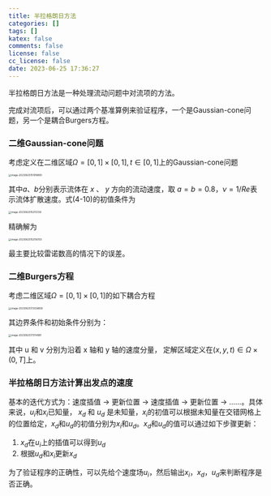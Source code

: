 ```yaml
---
title: 半拉格朗日方法
categories: []
tags: []
katex: false
comments: false
license: false
cc_license: false
date: 2023-06-25 17:36:27
---
```


半拉格朗日方法是一种处理流动问题中对流项的方法。

<!--more-->





完成对流项后，可以通过两个基准算例来验证程序，一个是Gaussian-cone问题，另一个是耦合Burgers方程。
### 二维Gaussian-cone问题
考虑定义在二维区域$\Omega=[0,1]\times[0,1],t\in[0,1]$上的Gaussian-cone问题

<img src="https://githubimages.pengfeima.cn/images/202306251519106.png" alt="image-20230625151918890" style="zoom:33%;" />



其中$a$、$b$分别表示流体在 $x$ 、 $y$ 方向的流动速度，取 $a=b=0.8$，$\nu=1/Re$表示流体扩散速度。式(4-10)的初值条件为

<img src="https://githubimages.pengfeima.cn/images/202306251521183.png" alt="image-20230625152112136" style="zoom:33%;" />

精确解为

<img src="https://githubimages.pengfeima.cn/images/202306251521137.png" alt="image-20230625152156103" style="zoom:33%;" />

最主要比较雷诺数高的情况下的误差。



### 二维Burgers方程

考虑二维区域$\Omega=[0,1]\times[0,1]$的如下耦合方程

<img src="https://githubimages.pengfeima.cn/images/202306251730962.png" alt="image-20230625173038859" style="zoom:33%;" />

其边界条件和初始条件分别为：

<img src="https://githubimages.pengfeima.cn/images/202306251731018.png" alt="image-20230625173114981" style="zoom:33%;" />

其中 u 和 v 分别为沿着 x 轴和 y 轴的速度分量， 定解区域定义在$(x,y,t)\in \Omega\times(0,T]$上。

### 半拉格朗日方法计算出发点的速度

基本的迭代方式为：速度插值 $\rightarrow$ 更新位置 $\rightarrow$ 速度插值 $\rightarrow$ 更新位置 $\rightarrow$ ......。具体来说，$u_i$和$x_i$已知量， $x_d$ 和 $u_d$ 是未知量，$x_i$的初值可以根据未知量在交错网格上的位置给定，$x_d$和$u_d$的初值分别为$x_i$和$u_d$。$x_d$和$u_d$的值可以通过如下步骤更新：

1. $x_d$在$u_i$上的插值可以得到$u_d$
2. 根据$u_d$和$x_i$更新$x_d$

 为了验证程序的正确性，可以先给个速度场$u_i$，然后输出$x_i$，$x_d$，$u_d$来判断程序是否正确。







